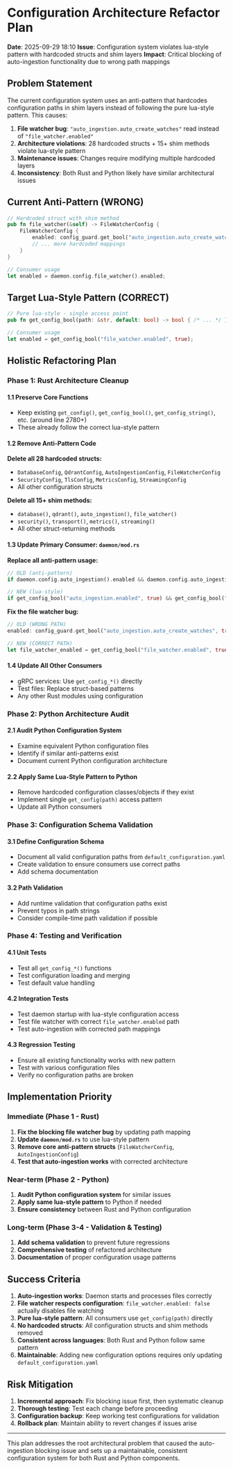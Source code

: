 # Configuration Architecture Refactor Plan

**Date**: 2025-09-29 18:10
**Issue**: Configuration system violates lua-style pattern with hardcoded structs and shim layers
**Impact**: Critical blocking of auto-ingestion functionality due to wrong path mappings

## Problem Statement

The current configuration system uses an anti-pattern that hardcodes configuration paths in shim layers instead of following the pure lua-style pattern. This causes:

1. **File watcher bug**: `"auto_ingestion.auto_create_watches"` read instead of `"file_watcher.enabled"`
2. **Architecture violations**: 28 hardcoded structs + 15+ shim methods violate lua-style pattern
3. **Maintenance issues**: Changes require modifying multiple hardcoded layers
4. **Inconsistency**: Both Rust and Python likely have similar architectural issues

## Current Anti-Pattern (WRONG)

```rust
// Hardcoded struct with shim method
pub fn file_watcher(&self) -> FileWatcherConfig {
    FileWatcherConfig {
        enabled: config_guard.get_bool("auto_ingestion.auto_create_watches", true), // WRONG PATH
        // ... more hardcoded mappings
    }
}

// Consumer usage
let enabled = daemon.config.file_watcher().enabled;
```

## Target Lua-Style Pattern (CORRECT)

```rust
// Pure lua-style - single access point
pub fn get_config_bool(path: &str, default: bool) -> bool { /* ... */ }

// Consumer usage
let enabled = get_config_bool("file_watcher.enabled", true);
```

## Holistic Refactoring Plan

### Phase 1: Rust Architecture Cleanup

#### 1.1 Preserve Core Functions
- Keep existing `get_config()`, `get_config_bool()`, `get_config_string()`, etc. (around line 2780+)
- These already follow the correct lua-style pattern

#### 1.2 Remove Anti-Pattern Code
**Delete all 28 hardcoded structs:**
- `DatabaseConfig`, `QdrantConfig`, `AutoIngestionConfig`, `FileWatcherConfig`
- `SecurityConfig`, `TlsConfig`, `MetricsConfig`, `StreamingConfig`
- All other configuration structs

**Delete all 15+ shim methods:**
- `database()`, `qdrant()`, `auto_ingestion()`, `file_watcher()`
- `security()`, `transport()`, `metrics()`, `streaming()`
- All other struct-returning methods

#### 1.3 Update Primary Consumer: `daemon/mod.rs`
**Replace all anti-pattern usage:**
```rust
// OLD (anti-pattern)
if daemon.config.auto_ingestion().enabled && daemon.config.auto_ingestion().auto_create_watches {

// NEW (lua-style)
if get_config_bool("auto_ingestion.enabled", true) && get_config_bool("auto_ingestion.auto_create_watches", true) {
```

**Fix the file watcher bug:**
```rust
// OLD (WRONG PATH)
enabled: config_guard.get_bool("auto_ingestion.auto_create_watches", true)

// NEW (CORRECT PATH)
let file_watcher_enabled = get_config_bool("file_watcher.enabled", true);
```

#### 1.4 Update All Other Consumers
- gRPC services: Use `get_config_*()` directly
- Test files: Replace struct-based patterns
- Any other Rust modules using configuration

### Phase 2: Python Architecture Audit

#### 2.1 Audit Python Configuration System
- Examine equivalent Python configuration files
- Identify if similar anti-patterns exist
- Document current Python configuration architecture

#### 2.2 Apply Same Lua-Style Pattern to Python
- Remove hardcoded configuration classes/objects if they exist
- Implement single `get_config(path)` access pattern
- Update all Python consumers

### Phase 3: Configuration Schema Validation

#### 3.1 Define Configuration Schema
- Document all valid configuration paths from `default_configuration.yaml`
- Create validation to ensure consumers use correct paths
- Add schema documentation

#### 3.2 Path Validation
- Add runtime validation that configuration paths exist
- Prevent typos in path strings
- Consider compile-time path validation if possible

### Phase 4: Testing and Verification

#### 4.1 Unit Tests
- Test all `get_config_*()` functions
- Test configuration loading and merging
- Test default value handling

#### 4.2 Integration Tests
- Test daemon startup with lua-style configuration access
- Test file watcher with correct `file_watcher.enabled` path
- Test auto-ingestion with corrected path mappings

#### 4.3 Regression Testing
- Ensure all existing functionality works with new pattern
- Test with various configuration files
- Verify no configuration paths are broken

## Implementation Priority

### Immediate (Phase 1 - Rust)
1. **Fix the blocking file watcher bug** by updating path mapping
2. **Update `daemon/mod.rs`** to use lua-style pattern
3. **Remove core anti-pattern structs** (`FileWatcherConfig`, `AutoIngestionConfig`)
4. **Test that auto-ingestion works** with corrected architecture

### Near-term (Phase 2 - Python)
1. **Audit Python configuration system** for similar issues
2. **Apply same lua-style pattern** to Python if needed
3. **Ensure consistency** between Rust and Python configuration

### Long-term (Phase 3-4 - Validation & Testing)
1. **Add schema validation** to prevent future regressions
2. **Comprehensive testing** of refactored architecture
3. **Documentation** of proper configuration usage patterns

## Success Criteria

1. **Auto-ingestion works**: Daemon starts and processes files correctly
2. **File watcher respects configuration**: `file_watcher.enabled: false` actually disables file watching
3. **Pure lua-style pattern**: All consumers use `get_config(path)` directly
4. **No hardcoded structs**: All configuration structs and shim methods removed
5. **Consistent across languages**: Both Rust and Python follow same pattern
6. **Maintainable**: Adding new configuration options requires only updating `default_configuration.yaml`

## Risk Mitigation

1. **Incremental approach**: Fix blocking issue first, then systematic cleanup
2. **Thorough testing**: Test each change before proceeding
3. **Configuration backup**: Keep working test configurations for validation
4. **Rollback plan**: Maintain ability to revert changes if issues arise

---

This plan addresses the root architectural problem that caused the auto-ingestion blocking issue and sets up a maintainable, consistent configuration system for both Rust and Python components.